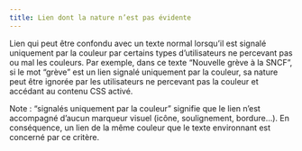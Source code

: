 ```yaml
---
title: Lien dont la nature n’est pas évidente
---
```


Lien qui peut être confondu avec un texte normal lorsqu’il est signalé uniquement par la couleur par certains types d’utilisateurs ne percevant pas ou mal les couleurs. Par exemple, dans ce texte “Nouvelle grève à la SNCF”, si le mot “grève” est un lien signalé uniquement par la couleur, sa nature peut être ignorée par les utilisateurs ne percevant pas la couleur et accédant au contenu CSS activé.

Note : “signalés uniquement par la couleur” signifie que le lien n’est accompagné d’aucun marqueur visuel (icône, soulignement, bordure…). En conséquence, un lien de la même couleur que le texte environnant est concerné par ce critère.
